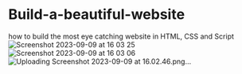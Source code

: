 # Build-a-beautiful-website
how to build the most eye catching website in HTML, CSS and Script
![Screenshot 2023-09-09 at 16 03 25](https://github.com/RileyBlackk/Build-a-beautiful-website/assets/144529788/03316eb8-8dc0-418c-ac56-7c385f042c81)
![Screenshot 2023-09-09 at 16 03 06](https://github.com/RileyBlackk/Build-a-beautiful-website/assets/144529788/f9d8a4b4-930a-4ed3-9c1d-97085b5c1105)
![Uploading Screenshot 2023-09-09 at 16.02.46.png…]()
